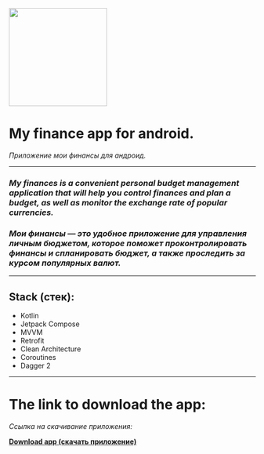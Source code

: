 <img src="https://github.com/user-attachments/assets/ab9f2de2-e373-4fec-9c4f-dddb8e186f62" width="200" />

# **My finance app for android.**  
*Приложение мои финансы для андроид.*

---

### ***My finances is a convenient personal budget management application that will help you control finances and plan a budget, as well as monitor the exchange rate of popular currencies.***
### ***Мои финансы — это удобное приложение для управления личным бюджетом, которое поможет проконтролировать финансы и спланировать бюджет, а также проследить за курсом популярных валют.***

---

## **Stack (стек):**
- Kotlin
- Jetpack Compose
- MVVM
- Retrofit
- Clean Architecture
- Coroutines
- Dagger 2

---

# **The link to download the app:**
*Cсылка на скачивание приложения:*


[**Download app (скачать приложение)**](https://www.rustore.ru/catalog/app/com.andef.myfinance)
